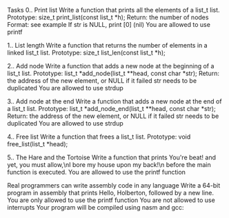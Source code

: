 Tasks
0.. Print list Write a function that prints all the elements of a list_t list. Prototype: size_t print_list(const list_t *h); Return: the number of nodes Format: see example If str is NULL, print [0] (nil) You are allowed to use printf

1.. List length Write a function that returns the number of elements in a linked list_t list. Prototype: size_t list_len(const list_t *h);

2.. Add node Write a function that adds a new node at the beginning of a list_t list. Prototype: list_t *add_node(list_t **head, const char *str); Return: the address of the new element, or NULL if it failed str needs to be duplicated You are allowed to use strdup

3.. Add node at the end Write a function that adds a new node at the end of a list_t list. Prototype: list_t *add_node_end(list_t **head, const char *str); Return: the address of the new element, or NULL if it failed str needs to be duplicated You are allowed to use strdup

4.. Free list Write a function that frees a list_t list. Prototype: void free_list(list_t *head);

5.. The Hare and the Tortoise Write a function that prints You're beat! and yet, you must allow,\nI bore my house upon my back!\n before the main function is executed. You are allowed to use the printf function

Real programmers can write assembly code in any language Write a 64-bit program in assembly that prints Hello, Holberton, followed by a new line. You are only allowed to use the printf function You are not allowed to use interrupts Your program will be compiled using nasm and gcc:
